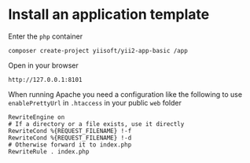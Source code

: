 # Install an application template

Enter the `php` container

    composer create-project yiisoft/yii2-app-basic /app
    
Open in your browser

    http://127.0.0.1:8101
    
When running Apache you need a configuration like the following to use `enablePrettyUrl` in `.htaccess` in your public `web` folder

    RewriteEngine on
    # If a directory or a file exists, use it directly
    RewriteCond %{REQUEST_FILENAME} !-f
    RewriteCond %{REQUEST_FILENAME} !-d
    # Otherwise forward it to index.php
    RewriteRule . index.php
